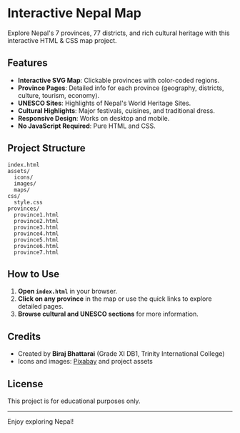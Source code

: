 # Interactive Nepal Map

Explore Nepal's 7 provinces, 77 districts, and rich cultural heritage with this interactive HTML & CSS map project.

## Features

- **Interactive SVG Map**: Clickable provinces with color-coded regions.
- **Province Pages**: Detailed info for each province (geography, districts, culture, tourism, economy).
- **UNESCO Sites**: Highlights of Nepal's World Heritage Sites.
- **Cultural Highlights**: Major festivals, cuisines, and traditional dress.
- **Responsive Design**: Works on desktop and mobile.
- **No JavaScript Required**: Pure HTML and CSS.

## Project Structure

```
index.html
assets/
  icons/
  images/
  maps/
css/
  style.css
provinces/
  province1.html
  province2.html
  province3.html
  province4.html
  province5.html
  province6.html
  province7.html
```

## How to Use

1. **Open `index.html`** in your browser.
2. **Click on any province** in the map or use the quick links to explore detailed pages.
3. **Browse cultural and UNESCO sections** for more information.

## Credits

- Created by **Biraj Bhattarai** (Grade XI DB1, Trinity International College)
- Icons and images: [Pixabay](https://pixabay.com/) and project assets

## License

This project is for educational purposes only.

---

Enjoy exploring Nepal!
